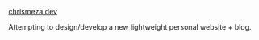 [chrismeza.dev](https://cm3z4.github.io/chrismeza-dev/)

Attempting to design/develop a new lightweight personal website + blog.
